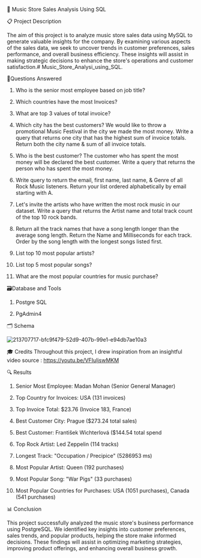 🎵 Music Store Sales Analysis Using SQL


📋 Project Description

The aim of this project is to analyze music store sales data using MySQL to generate valuable insights for the company. By examining various aspects of the sales data, we seek to uncover trends in customer preferences, sales performance, and overall business efficiency. These insights will assist in making strategic decisions to enhance the store's operations and customer satisfaction.# Music_Store_Analysi_using_SQL.


🎯Questions Answered 

1. Who is the senior most employee based on job title?
   
2. Which countries have the most Invoices?
   
3. What are top 3 values of total invoice?
   
4. Which city has the best customers? We would like to throw a promotional Music Festival in the city we made the most money. Write a query that returns one city that has the highest sum of invoice totals. Return both the city name & sum of all invoice totals.

5. Who is the best customer? The customer who has spent the most money will be declared the best customer. Write a query that returns the person who has spent the most money.

6. Write query to return the email, first name, last name, & Genre of all Rock Music listeners. Return your list ordered alphabetically by email starting with A.

7. Let's invite the artists who have written the most rock music in our dataset. Write a query that returns the Artist name and total track count of the top 10 rock bands. 

8. Return all the track names that have a song length longer than the average song length. Return the Name and Milliseconds for each track. Order by the song length with the longest songs listed first.

9. List top 10 most popular artists?

10. List top 5 most popular songs?

11. What are the most popular countries  for music purchase?
    


🗃️Database and Tools

1. Postgre SQL

2. PgAdmin4


🗂️ Schema


![213707717-bfc9f479-52d9-407b-99e1-e94db7ae10a3](https://github.com/user-attachments/assets/c067d1a2-369c-4e3f-9d19-95a02bf1db41)




🎓 Credits
Throughout this project, I drew inspiration from an insightful video source : https://youtu.be/VFIuIjswMKM


🔍 Results 

1. Senior Most Employee: Madan Mohan (Senior General Manager)
   
2. Top Country for Invoices: USA (131 invoices)
   
3. Top Invoice Total: $23.76 (Invoice 183, France)
   
4. Best Customer City: Prague ($273.24 total sales)
   
5. Best Customer: František Wichterlová ($144.54 total spend
  
6. Top Rock Artist: Led Zeppelin (114 tracks)
    
7. Longest Track: "Occupation / Precipice" (5286953 ms)
    
8. Most Popular Artist: Queen (192 purchases)
    
9. Most Popular Song: "War Pigs" (33 purchases)
    
10. Most Popular Countries for Purchases: USA (1051 purchases), Canada (541 purchases)


📊 Conclusion

This project successfully analyzed the music store's business performance using PostgreSQL. We identified key insights into customer preferences, sales trends, and popular products, helping the store make informed decisions. These findings will assist in optimizing marketing strategies, improving product offerings, and enhancing overall business growth.
    
